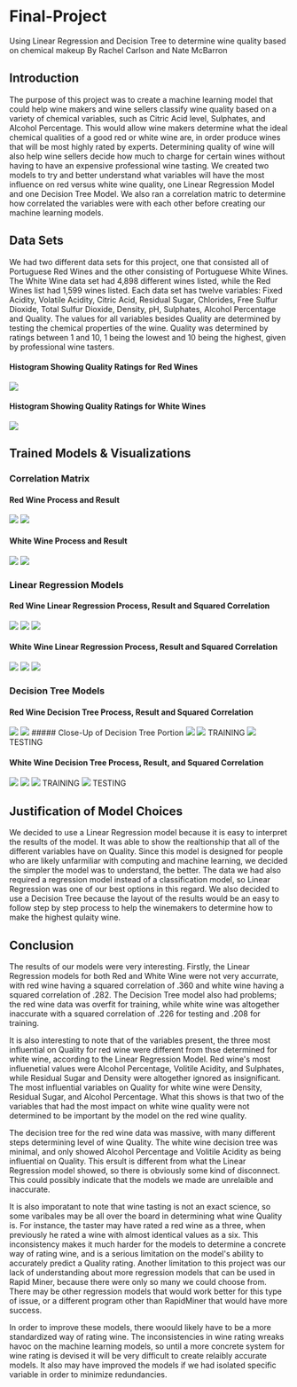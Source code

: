 # Final-Project
Using Linear Regression and Decision Tree to determine wine quality based on chemical makeup
By Rachel Carlson and Nate McBarron

## Introduction
The purpose of this project was to create a machine learning model that could help wine makers and wine sellers classify wine quality based on a variety of chemical variables, such as Citric Acid level, Sulphates, and Alcohol Percentage. This would allow wine makers determine what the ideal chemical qualities of a good red or white wine are, in order produce wines that will be most highly rated by experts. Determining quality of wine will also help wine sellers decide how much to charge for certain wines without having to have an expensive professional wine tasting. We created two models to try and better understand what variables will have the most influence on red versus white wine quality, one Linear Regression Model and one Decision Tree Model. We also ran a correlation matric to determine how correlated the variables were with each other before creating our machine learning models. 
## Data Sets
We had two different data sets for this project, one that consisted all of Portuguese Red Wines and the other consisting of Portuguese White Wines. The White Wine data set had 4,898 different wines listed, while the Red Wines list had 1,599 wines listed. Each data set has twelve variables: Fixed Acidity, Volatile Acidity, Citric Acid, Residual Sugar, Chlorides, Free Sulfur Dioxide, Total Sulfur Dioxide, Density, pH, Sulphates, Alcohol Percentage and Quality. The values for all variables besides Quality are determined by testing the chemical properties of the wine. Quality was determined by ratings between 1 and 10, 1 being the lowest and 10 being the highest, given by professional wine tasters. 
#### Histogram Showing Quality Ratings for Red Wines
<img src="redwinehisto.PNG">

#### Histogram Showing Quality Ratings for White Wines
<img src="whitewinehisto.PNG">

## Trained Models & Visualizations 

### Correlation Matrix

#### Red Wine Process and Result
<img src="corr_matrix_process_rw.PNG">
<img src="corr_matrix_rw.PNG">

#### White Wine Process and Result
<img src="corr_matrix_process_ww.PNG">
<img src="corr_matrix_ww.PNG">

### Linear Regression Models

#### Red Wine Linear Regression Process, Result and Squared Correlation
<img src="linear_reg_process_rw.PNG">
<img src="linear_reg_rw.PNG">
<img src="lin_reg_sc_rw.PNG">

#### White Wine Linear Regression Process, Result and Squared Correlation
<img src="linear_reg_process_ww.PNG">
<img src="linear_reg_ww.PNG">
<img src="lin_reg_sc_ww.PNG">

### Decision Tree Models 

#### Red Wine Decision Tree Process, Result and Squared Correlation
<img src="decison_tree_process_rw.PNG">
<img src="decision_tree_rw.PNG">
##### Close-Up of Decision Tree Portion
<img src="decisiontree_section_rw.PNG">
<img src="squared_corr_train_dt_rw.PNG"> TRAINING
<img src="squared_corr_test_dt_rw.PNG"> TESTING

#### White Wine Decision Tree Process, Result, and Squared Correlation 
<img src="dec_tree_process_ww .PNG">
<img src="decision_tree_ww.PNG">
<img src="squarred_corr_train_dt_ww.PNG"> TRAINING
<img src="squared_corr_test_dt_ww.PNG"> TESTING

## Justification of Model Choices
We decided to use a Linear Regression model because it is easy to interpret the results of the model. It was able to show the realtionship that all of the different variables have on Quality. Since this model is designed for people who are likely unfarmiliar with computing and machine learning, we decided the simpler the model was to understand, the better. The data we had also required a regression model instead of a classification model, so Linear Regression was one of our best options in this regard. We also decided to use a Decision Tree because the layout of the results would be an easy to follow step by step process to help the winemakers to determine how to make the highest qulaity wine. 

## Conclusion
The results of our models were very interesting. Firstly, the Linear Regression models for both Red and White Wine were not very accurrate, with red wine having a squared correlation of .360 and white wine having a squared correlation of .282. The Decision Tree model also had problems; the red wine data was overfit for training, while white wine was altogether inaccurate with a squared correlation of .226 for testing and .208 for training. 

It is also interesting to note that of the variables present, the three most influential on Quality for red wine were different from thse determined for white wine, according to the Linear Regression Model. Red wine's most influenetial values were Alcohol Percentage, Volitile Acidity, and Sulphates, while Residual Sugar and Density were altogether ignored as insignificant. The most influential variables on Quality for white wine were Density, Residual Sugar, and Alcohol Percentage. What this shows is that two of the variables that had the most impact on white wine quality were not determined to be important by the model on the red wine quality. 

The decision tree for the red wine data was massive, with many different steps determining level of wine Quality. The white wine decision tree was minimal, and only showed Alcohol Percentage and Volitile Acidity as being influential on Quality. This ersult is different from what the Linear Regression model showed, so there is obviously some kind of disconnect. This could possibly indicate that the models we made are unrelaible and inaccurate. 

It is also imporatant to note that wine tasting is not an exact science, so some varibales may be all over the board in determining what wine Quality is. For instance, the taster may have rated a red wine as a three, when previously he rated a wine with almost identical values as a six. This inconsistency makes it much harder for the models to determine a concrete way of rating wine, and is a serious limitation on the model's ability to accurately predict a Quality rating. Another limitation to this project was our lack of understanding about more regression models that can be used in Rapid Miner, because there were only so many we could choose from. There may be other regression models that would work better for this type of issue, or a different program other than RapidMiner that would have more success. 

In order to improve these models, there woould likely have to be a more standardized way of rating wine. The inconsistencies in wine rating wreaks havoc on the machine learning models, so until a more concrete system for wine rating is devised it will be very difficult to create relaibly accurate models. It also may have improved the models if we had isolated specific variable in order to minimize redundancies. 
